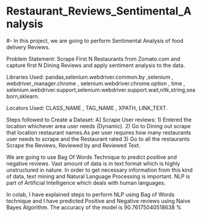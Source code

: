 # Restaurant_Reviews_Sentimental_Analysis

#- In this project, we are going to perform Sentimental Analysis of food delivery Reviews.

Problem Statement: Scrape First N Restaurants from Zomato.com and capture first N Dining Reviews and apply sentiment analysis to the data.

Libraries Used: pandas,selenium.webdriver.common.by ,selenium , webdriver_manager.chrome , selenium.webdriver.chrome.option , time , selenium.webdriver.support,selenium.webdriver.support.wait,nltk,string,seaborn,sklearn.

Locators Used: CLASS_NAME , TAG_NAME , XPATH, LINK_TEXT.

Steps followed to Create a Dataset: A] Scrape User reviews: 1) Entered the location whichever area user needs (Dynamic). 2) Go to Dining out scrape that location restaurant names.As per user requires how many restaurants user needs to scrape and the Restaurant rated 3) Go to all the restaurants Scrape the Reviews, Reviewed by and Reviewed Text.

We are going to use Bag Of Words Technique to predict positive and negative reviews. Vast amount of data is in text format which is highly unstructured in nature. In order to get necessary information from this kind of data, text mining and Natural Language Processing is important. NLP is part of Artificial Intelligence which deals with human languages.

In colab, I have explained steps to perform NLP using Bag of Words technique and I have predicted Positive and Negative reviews using Naive Bayes Algorithm. The accuracy of the model is 90.76175040518638 %

